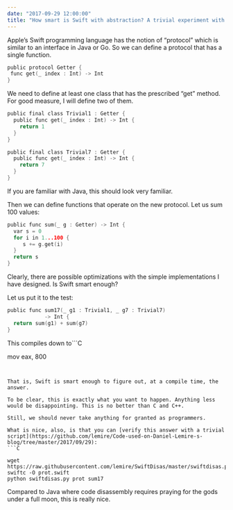 ```yaml
---
date: "2017-09-29 12:00:00"
title: "How smart is Swift with abstraction? A trivial experiment with protocols"
---
```




Apple&rsquo;s Swift programming language has the notion of &ldquo;protocol&rdquo; which is similar to an interface in Java or Go. So we can define a protocol that has a single function.
```C
public protocol Getter {
 func get(_ index : Int) -> Int
}
```


We need to define at least one class that has the prescribed &ldquo;get&rdquo; method. For good measure, I will define two of them.
```C
public final class Trivial1 : Getter {
  public func get(_ index : Int) -> Int {
    return 1
  }
}
```

```C
public final class Trivial7 : Getter {
  public func get(_ index : Int) -> Int {
    return 7
  }
}
```


If you are familiar with Java, this should look very familiar.

Then we can define functions that operate on the new protocol. Let us sum 100 values:
```C
public func sum(_ g : Getter) -> Int {
  var s = 0
  for i in 1...100 {
     s += g.get(i)
  }
  return s
}
```


Clearly, there are possible optimizations with the simple implementations I have designed. Is Swift smart enough?

Let us put it to the test:
```C
public func sum17(_ g1 : Trivial1, _ g7 : Trivial7) 
            -> Int {
  return sum(g1) + sum(g7)
}
```


This compiles down to```C

  mov eax, 800
```


That is, Swift is smart enough to figure out, at a compile time, the answer.

To be clear, this is exactly what you want to happen. Anything less would be disappointing. This is no better than C and C++.

Still, we should never take anything for granted as programmers.

What is nice, also, is that you can [verify this answer with a trivial script](https://github.com/lemire/Code-used-on-Daniel-Lemire-s-blog/tree/master/2017/09/29):
```C

wget https://raw.githubusercontent.com/lemire/SwiftDisas/master/swiftdisas.py
swiftc -O prot.swift
python swiftdisas.py prot sum17
```


Compared to Java where code disassembly requires praying for the gods under a full moon, this is really nice.

